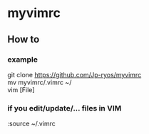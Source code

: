 # myvimrc
## How to
### example  
git clone https://github.com/Jp-ryos/myvimrc  
mv myvimrc/.vimrc ~/   
vim [File]

### if you edit/update/... files in VIM  
:source ~/.vimrc 



